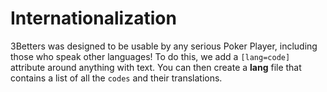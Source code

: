# Internationalization
3Betters was designed to be usable by any serious Poker Player, including those who speak other languages! To do this, we add a `[lang=code]` attribute around anything with text. You can then create a **lang** file that contains a list of all the `codes` and their translations.

